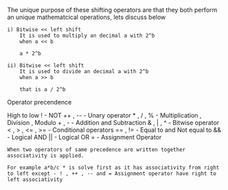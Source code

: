 The unique purpose of these shifting operators are that they both perform an unique mathematcical operations, lets  discuss below 

    i) Bitwise << left shift 
        It is used to multiply an decimal a with 2^b
        when a << b

        a * 2^b

    ii) Bitwise << left shift 
        It is used to divide an decimal a with 2^b
        when a >> b
        
        that is a / 2^b

Operator precendence 

High to low 
    !               - NOT
    ++ , --         - Unary operator
    * , / , %       - Multiplication , Division , Modulo
    + , -           - Addition and Subtraction 
    & , | , ^       - Bitwise operator
    < , > , <= , >= - Conditional operators
    == , !=         - Equal to and Not equal to
    &&              - Logical AND
    ||              - Logical OR
    =               - Assignment Operator  


    When two operators of same precedence are written together associativity is applied.

    For example a*b/c * is solve first as it has associativity from right to left except - ! , ++ , -- and = Assignment operator have right to left associativity 
